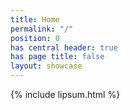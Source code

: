 ```yaml
---
title: Home
permalink: "/"
position: 0
has central header: true
has page title: false
layout: showcase
---
```


{% include lipsum.html %}
